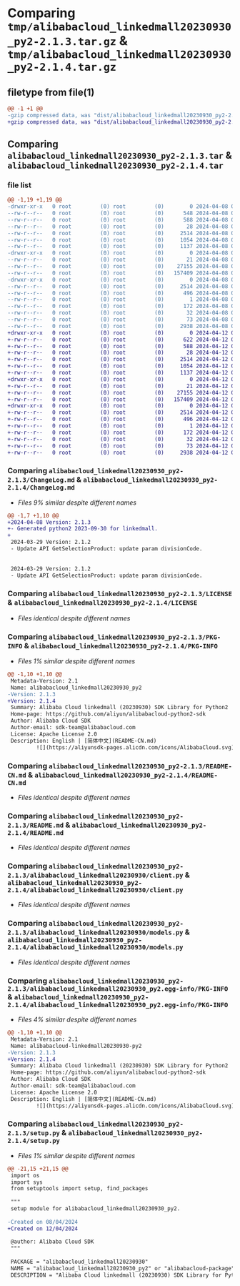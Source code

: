# Comparing `tmp/alibabacloud_linkedmall20230930_py2-2.1.3.tar.gz` & `tmp/alibabacloud_linkedmall20230930_py2-2.1.4.tar.gz`

## filetype from file(1)

```diff
@@ -1 +1 @@
-gzip compressed data, was "dist/alibabacloud_linkedmall20230930_py2-2.1.3.tar", last modified: Mon Apr  8 04:23:49 2024, max compression
+gzip compressed data, was "dist/alibabacloud_linkedmall20230930_py2-2.1.4.tar", last modified: Fri Apr 12 05:35:59 2024, max compression
```

## Comparing `alibabacloud_linkedmall20230930_py2-2.1.3.tar` & `alibabacloud_linkedmall20230930_py2-2.1.4.tar`

### file list

```diff
@@ -1,19 +1,19 @@
-drwxr-xr-x   0 root         (0) root         (0)        0 2024-04-08 04:23:49.000000 alibabacloud_linkedmall20230930_py2-2.1.3/
--rw-r--r--   0 root         (0) root         (0)      548 2024-04-08 04:23:49.000000 alibabacloud_linkedmall20230930_py2-2.1.3/ChangeLog.md
--rw-r--r--   0 root         (0) root         (0)      588 2024-04-08 04:23:49.000000 alibabacloud_linkedmall20230930_py2-2.1.3/LICENSE
--rw-r--r--   0 root         (0) root         (0)       28 2024-04-08 04:23:49.000000 alibabacloud_linkedmall20230930_py2-2.1.3/MANIFEST.in
--rw-r--r--   0 root         (0) root         (0)     2514 2024-04-08 04:23:49.000000 alibabacloud_linkedmall20230930_py2-2.1.3/PKG-INFO
--rw-r--r--   0 root         (0) root         (0)     1054 2024-04-08 04:23:49.000000 alibabacloud_linkedmall20230930_py2-2.1.3/README-CN.md
--rw-r--r--   0 root         (0) root         (0)     1137 2024-04-08 04:23:49.000000 alibabacloud_linkedmall20230930_py2-2.1.3/README.md
-drwxr-xr-x   0 root         (0) root         (0)        0 2024-04-08 04:23:49.000000 alibabacloud_linkedmall20230930_py2-2.1.3/alibabacloud_linkedmall20230930/
--rw-r--r--   0 root         (0) root         (0)       21 2024-04-08 04:23:49.000000 alibabacloud_linkedmall20230930_py2-2.1.3/alibabacloud_linkedmall20230930/__init__.py
--rw-r--r--   0 root         (0) root         (0)    27155 2024-04-08 04:23:49.000000 alibabacloud_linkedmall20230930_py2-2.1.3/alibabacloud_linkedmall20230930/client.py
--rw-r--r--   0 root         (0) root         (0)   157409 2024-04-08 04:23:49.000000 alibabacloud_linkedmall20230930_py2-2.1.3/alibabacloud_linkedmall20230930/models.py
-drwxr-xr-x   0 root         (0) root         (0)        0 2024-04-08 04:23:49.000000 alibabacloud_linkedmall20230930_py2-2.1.3/alibabacloud_linkedmall20230930_py2.egg-info/
--rw-r--r--   0 root         (0) root         (0)     2514 2024-04-08 04:23:49.000000 alibabacloud_linkedmall20230930_py2-2.1.3/alibabacloud_linkedmall20230930_py2.egg-info/PKG-INFO
--rw-r--r--   0 root         (0) root         (0)      496 2024-04-08 04:23:49.000000 alibabacloud_linkedmall20230930_py2-2.1.3/alibabacloud_linkedmall20230930_py2.egg-info/SOURCES.txt
--rw-r--r--   0 root         (0) root         (0)        1 2024-04-08 04:23:49.000000 alibabacloud_linkedmall20230930_py2-2.1.3/alibabacloud_linkedmall20230930_py2.egg-info/dependency_links.txt
--rw-r--r--   0 root         (0) root         (0)      172 2024-04-08 04:23:49.000000 alibabacloud_linkedmall20230930_py2-2.1.3/alibabacloud_linkedmall20230930_py2.egg-info/requires.txt
--rw-r--r--   0 root         (0) root         (0)       32 2024-04-08 04:23:49.000000 alibabacloud_linkedmall20230930_py2-2.1.3/alibabacloud_linkedmall20230930_py2.egg-info/top_level.txt
--rw-r--r--   0 root         (0) root         (0)       73 2024-04-08 04:23:49.000000 alibabacloud_linkedmall20230930_py2-2.1.3/setup.cfg
--rw-r--r--   0 root         (0) root         (0)     2938 2024-04-08 04:23:49.000000 alibabacloud_linkedmall20230930_py2-2.1.3/setup.py
+drwxr-xr-x   0 root         (0) root         (0)        0 2024-04-12 05:35:59.000000 alibabacloud_linkedmall20230930_py2-2.1.4/
+-rw-r--r--   0 root         (0) root         (0)      622 2024-04-12 05:35:59.000000 alibabacloud_linkedmall20230930_py2-2.1.4/ChangeLog.md
+-rw-r--r--   0 root         (0) root         (0)      588 2024-04-12 05:35:59.000000 alibabacloud_linkedmall20230930_py2-2.1.4/LICENSE
+-rw-r--r--   0 root         (0) root         (0)       28 2024-04-12 05:35:59.000000 alibabacloud_linkedmall20230930_py2-2.1.4/MANIFEST.in
+-rw-r--r--   0 root         (0) root         (0)     2514 2024-04-12 05:35:59.000000 alibabacloud_linkedmall20230930_py2-2.1.4/PKG-INFO
+-rw-r--r--   0 root         (0) root         (0)     1054 2024-04-12 05:35:59.000000 alibabacloud_linkedmall20230930_py2-2.1.4/README-CN.md
+-rw-r--r--   0 root         (0) root         (0)     1137 2024-04-12 05:35:59.000000 alibabacloud_linkedmall20230930_py2-2.1.4/README.md
+drwxr-xr-x   0 root         (0) root         (0)        0 2024-04-12 05:35:59.000000 alibabacloud_linkedmall20230930_py2-2.1.4/alibabacloud_linkedmall20230930/
+-rw-r--r--   0 root         (0) root         (0)       21 2024-04-12 05:35:59.000000 alibabacloud_linkedmall20230930_py2-2.1.4/alibabacloud_linkedmall20230930/__init__.py
+-rw-r--r--   0 root         (0) root         (0)    27155 2024-04-12 05:35:59.000000 alibabacloud_linkedmall20230930_py2-2.1.4/alibabacloud_linkedmall20230930/client.py
+-rw-r--r--   0 root         (0) root         (0)   157409 2024-04-12 05:35:59.000000 alibabacloud_linkedmall20230930_py2-2.1.4/alibabacloud_linkedmall20230930/models.py
+drwxr-xr-x   0 root         (0) root         (0)        0 2024-04-12 05:35:59.000000 alibabacloud_linkedmall20230930_py2-2.1.4/alibabacloud_linkedmall20230930_py2.egg-info/
+-rw-r--r--   0 root         (0) root         (0)     2514 2024-04-12 05:35:59.000000 alibabacloud_linkedmall20230930_py2-2.1.4/alibabacloud_linkedmall20230930_py2.egg-info/PKG-INFO
+-rw-r--r--   0 root         (0) root         (0)      496 2024-04-12 05:35:59.000000 alibabacloud_linkedmall20230930_py2-2.1.4/alibabacloud_linkedmall20230930_py2.egg-info/SOURCES.txt
+-rw-r--r--   0 root         (0) root         (0)        1 2024-04-12 05:35:59.000000 alibabacloud_linkedmall20230930_py2-2.1.4/alibabacloud_linkedmall20230930_py2.egg-info/dependency_links.txt
+-rw-r--r--   0 root         (0) root         (0)      172 2024-04-12 05:35:59.000000 alibabacloud_linkedmall20230930_py2-2.1.4/alibabacloud_linkedmall20230930_py2.egg-info/requires.txt
+-rw-r--r--   0 root         (0) root         (0)       32 2024-04-12 05:35:59.000000 alibabacloud_linkedmall20230930_py2-2.1.4/alibabacloud_linkedmall20230930_py2.egg-info/top_level.txt
+-rw-r--r--   0 root         (0) root         (0)       73 2024-04-12 05:35:59.000000 alibabacloud_linkedmall20230930_py2-2.1.4/setup.cfg
+-rw-r--r--   0 root         (0) root         (0)     2938 2024-04-12 05:35:59.000000 alibabacloud_linkedmall20230930_py2-2.1.4/setup.py
```

### Comparing `alibabacloud_linkedmall20230930_py2-2.1.3/ChangeLog.md` & `alibabacloud_linkedmall20230930_py2-2.1.4/ChangeLog.md`

 * *Files 9% similar despite different names*

```diff
@@ -1,7 +1,10 @@
+2024-04-08 Version: 2.1.3
+- Generated python2 2023-09-30 for linkedmall.
+
 2024-03-29 Version: 2.1.2
 - Update API GetSelectionProduct: update param divisionCode.
 
 
 2024-03-29 Version: 2.1.2
 - Update API GetSelectionProduct: update param divisionCode.
```

### Comparing `alibabacloud_linkedmall20230930_py2-2.1.3/LICENSE` & `alibabacloud_linkedmall20230930_py2-2.1.4/LICENSE`

 * *Files identical despite different names*

### Comparing `alibabacloud_linkedmall20230930_py2-2.1.3/PKG-INFO` & `alibabacloud_linkedmall20230930_py2-2.1.4/PKG-INFO`

 * *Files 1% similar despite different names*

```diff
@@ -1,10 +1,10 @@
 Metadata-Version: 2.1
 Name: alibabacloud_linkedmall20230930_py2
-Version: 2.1.3
+Version: 2.1.4
 Summary: Alibaba Cloud linkedmall (20230930) SDK Library for Python2
 Home-page: https://github.com/aliyun/alibabacloud-python2-sdk
 Author: Alibaba Cloud SDK
 Author-email: sdk-team@alibabacloud.com
 License: Apache License 2.0
 Description: English | [简体中文](README-CN.md)
         ![](https://aliyunsdk-pages.alicdn.com/icons/AlibabaCloud.svg)
```

### Comparing `alibabacloud_linkedmall20230930_py2-2.1.3/README-CN.md` & `alibabacloud_linkedmall20230930_py2-2.1.4/README-CN.md`

 * *Files identical despite different names*

### Comparing `alibabacloud_linkedmall20230930_py2-2.1.3/README.md` & `alibabacloud_linkedmall20230930_py2-2.1.4/README.md`

 * *Files identical despite different names*

### Comparing `alibabacloud_linkedmall20230930_py2-2.1.3/alibabacloud_linkedmall20230930/client.py` & `alibabacloud_linkedmall20230930_py2-2.1.4/alibabacloud_linkedmall20230930/client.py`

 * *Files identical despite different names*

### Comparing `alibabacloud_linkedmall20230930_py2-2.1.3/alibabacloud_linkedmall20230930/models.py` & `alibabacloud_linkedmall20230930_py2-2.1.4/alibabacloud_linkedmall20230930/models.py`

 * *Files identical despite different names*

### Comparing `alibabacloud_linkedmall20230930_py2-2.1.3/alibabacloud_linkedmall20230930_py2.egg-info/PKG-INFO` & `alibabacloud_linkedmall20230930_py2-2.1.4/alibabacloud_linkedmall20230930_py2.egg-info/PKG-INFO`

 * *Files 4% similar despite different names*

```diff
@@ -1,10 +1,10 @@
 Metadata-Version: 2.1
 Name: alibabacloud-linkedmall20230930-py2
-Version: 2.1.3
+Version: 2.1.4
 Summary: Alibaba Cloud linkedmall (20230930) SDK Library for Python2
 Home-page: https://github.com/aliyun/alibabacloud-python2-sdk
 Author: Alibaba Cloud SDK
 Author-email: sdk-team@alibabacloud.com
 License: Apache License 2.0
 Description: English | [简体中文](README-CN.md)
         ![](https://aliyunsdk-pages.alicdn.com/icons/AlibabaCloud.svg)
```

### Comparing `alibabacloud_linkedmall20230930_py2-2.1.3/setup.py` & `alibabacloud_linkedmall20230930_py2-2.1.4/setup.py`

 * *Files 1% similar despite different names*

```diff
@@ -21,15 +21,15 @@
 import os
 import sys
 from setuptools import setup, find_packages
 
 """
 setup module for alibabacloud_linkedmall20230930_py2.
 
-Created on 08/04/2024
+Created on 12/04/2024
 
 @author: Alibaba Cloud SDK
 """
 
 PACKAGE = "alibabacloud_linkedmall20230930"
 NAME = "alibabacloud_linkedmall20230930_py2" or "alibabacloud-package"
 DESCRIPTION = "Alibaba Cloud linkedmall (20230930) SDK Library for Python2"
```

